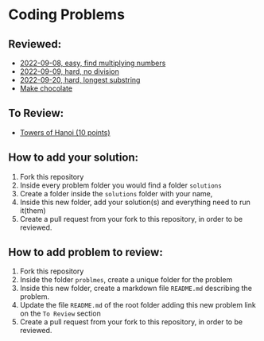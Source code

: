 # Coding Problems

## Reviewed:
- [2022-09-08, easy, find multiplying numbers](problems/2022-09-08_easy/)
- [2022-09-09, hard, no division](problems/2022-09-09_hard/)
- [2022-09-20, hard, longest substring](problems/2022-09-20_hard/)
- [Make chocolate](problems/make_chocolate/)

## To Review:
- [Towers of Hanoi (10 points)](problems/towers_of_hanoi/)

## How to add your solution:
1. Fork this repository
2. Inside every problem folder you would find a folder `solutions`
3. Create a folder inside the `solutions` folder with your name, 
4. Inside this new folder, add your solution(s) and everything need to run it(them)
5. Create a pull request from your fork to this repository, in order to be reviewed.

## How to add problem to review:
1. Fork this repository
2. Inside the folder `problmes`, create a unique folder for the problem
3. Inside this new folder, create a markdown file `README.md` describing the problem.
4. Update the file `README.md` of the root folder adding this new problem link on the `To Review` section
5. Create a pull request from your fork to this repository, in order to be reviewed.
